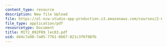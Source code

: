 ```yaml
---
content_type: resource
description: New file Upload
file: https://ol-ocw-studio-app-production.s3.amazonaws.com/courses/2-092-finite-element-analysis-of-solids-and-fluids-i-fall-2009/d44c7a907a0577610667821c3f6f98fb_MIT2_092F09_lec03.pdf
file_type: application/pdf
resourcetype: Document
title: MIT2_092F09_lec03.pdf
uid: d44c7a90-7a05-7761-0667-821c3f6f98fb
---
```

